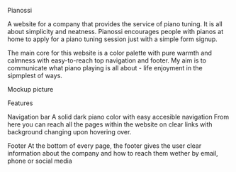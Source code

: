 Pianossi

A website for a company that provides the service of piano tuning. It is all about simplicity and neatness.
Pianossi encourages people with pianos at home to apply for a piano tuning session just with a simple form signup.

The main core for this website is a color palette with pure warmth and calmness with easy-to-reach top navigation and footer.
My aim is to communicate what piano playing is all about - life enjoyment in the sipmplest of ways.

Mockup picture

Features

Navigation bar
    A solid dark piano color with easy accesible navigation
    From here you can reach all the pages within the website on clear links with background changing upon hovering over.

Footer
    At the bottom of every page, the footer gives the user clear information about the company and how to reach them wether by email, phone or social media